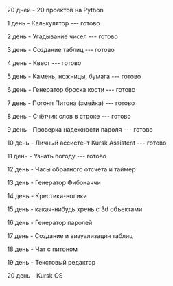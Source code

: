 20 дней - 20 проектов на Python


1 день     -    Калькулятор   ---   готово 

2 день     -    Угадывание чисел   ---   готово  

3 день     -    Создание таблиц   ---   готово  

4 день     -    Квест   ---   готово  

5 день     -    Камень, ножницы, бумага   ---   готово  

6 день     -    Генератор броска кости   ---   готово  

7 день     -    Погоня Питона (змейка)   ---   готово  

8 день     -    Счётчик слов в строке   ---   готово  

9 день     -    Проверка надежности пароля   ---   готово 

10 день   -    Личный ассистент Kursk Assistent   ---   готово 

11 день   -    Узнать погоду   ---   готово 

12 день   -    Часы обратного отсчета и таймер

13 день   -    Генератор Фибоначчи

14 день   -    Крестики-нолики

15 день   -    какая-нибудь хрень с 3d объектами

16 день   -    Генератор паролей

17 день   -    Создание и визуализация таблиц

18 день   -    Чат с питоном 

19 день   -   Текстовый редактор

20 день   -   Kursk OS
